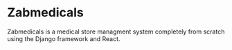 # Zabmedicals
Zabmedicals is a medical store managment  system completely from scratch using the Django framework and React. 

